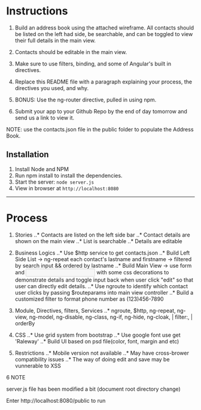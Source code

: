 # Instructions

1. Build an address book using the attached wireframe. All contacts should be listed on the left had side, be searchable, and can be toggled to view their full details in the main view.

2. Contacts should be editable in the main view.

3. Make sure to use filters, binding, and some of Angular's built in directives.

4. Replace this README file with a paragraph explaining your process, the directives you used, and why.

5. BONUS: Use the ng-router directive, pulled in using npm.

6. Submit your app to your Github Repo by the end of day tomorrow and send us a link to view it.

NOTE: use the contacts.json file in the public folder to populate the Address Book.

## Installation

1. Install Node and NPM
2. Run npm install to install the dependencies.
3. Start the server: `node server.js`
4. View in browser at `http://localhost:8080`

***

# Process

1. Stories
..* Contacts are listed on the left side bar
..* Contact details are shown on the main view
..* List is searchable
..* Details are editable

2. Business Logics
..* Use $http service to get contacts.json
..* Build Left Side List -> ng-repeat each contact's lastname and firstname -> filtered by search input && ordered by lastname
..*	Build Main View -> use form and <input disabled> with some css decorations to demonstrate details and toggle input back when user click "edit" so that user can directly edit details.
..* Use ngroute to identify which contact user clicks by passing $routeparams into main view controller
..* Build a customized filter to format phone number as (123)456-7890

3. Module, Directives, filters, Services
..* ngroute, $http, ng-repeat, ng-view, ng-model, ng-disable, ng-class, ng-if, ng-hide, ng-cloak, | filter:, | orderBy

4. CSS
..* Use grid system from bootstrap
..* Use google font use get 'Raleway'
..* Build UI based on psd file(color, font, margin and etc)

5. Restrictions
..* Mobile version not available
..* May have cross-brower compatibility issues
..* The way of doing edit and save may be vunnerable to XSS

6 NOTE

server.js file has been modified a bit (document root directory change)

Enter http://localhost:8080/public to run 

